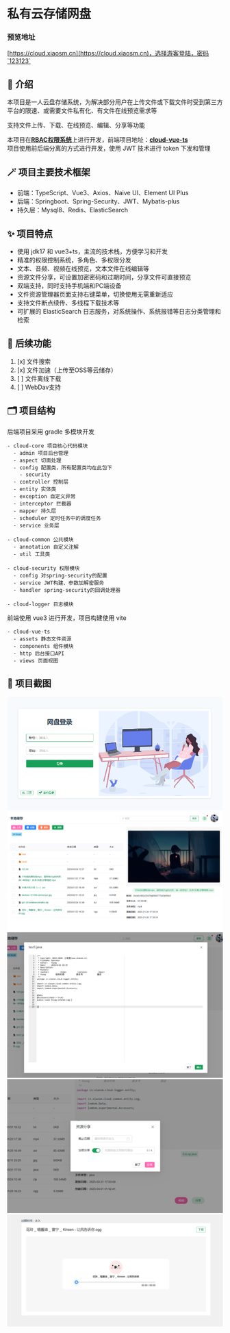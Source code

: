# 私有云存储网盘

### 预览地址
[https://cloud.xiaosm.cn](https://cloud.xiaosm.cn)，选择游客登陆，密码`123123`

## 🔮 介绍
本项目是一人云盘存储系统，为解决部分用户在上传文件或下载文件时受到第三方平台的限速、或需要文件私有化、有文件在线预览需求等  

支持文件上传、下载、在线预览、编辑、分享等功能

本项目在[**RBAC权限系统**](https://github.com/YangZxi/RBAC-Admin)上进行开发，前端项目地址：[**cloud-vue-ts**](https://github.com/YangZxi/cloud-vue-ts)  
项目使用前后端分离的方式进行开发，使用 JWT 技术进行 token 下发和管理

## 🪄 项目主要技术框架
* 前端：TypeScript、Vue3、Axios、Naive UI、Element UI Plus
* 后端：Springboot、Spring-Security、JWT、Mybatis-plus
* 持久层：Mysql8、Redis、ElasticSearch

## ✨ 项目特点
* 使用 jdk17 和 vue3+ts，主流的技术栈，方便学习和开发
* 精准的权限控制系统，多角色、多权限分发
* 文本、音频、视频在线预览，文本文件在线编辑等
* 资源文件分享，可设置加密密码和过期时间，分享文件可直接预览
* 双端支持，同时支持手机端和PC端设备
* 文件资源管理器页面支持右键菜单，切换使用无需重新适应
* 支持文件断点续传、多线程下载技术等
* 可扩展的 ElasticSearch 日志服务，对系统操作、系统报错等日志分类管理和检索

## 🔭 后续功能
1. [x] 文件搜索
2. [x] 文件加速（上传至OSS等云储存）
3. [ ] 文件离线下载
4. [ ] WebDav支持

## 🗂️ 项目结构
后端项目采用 gradle 多模块开发
```
- cloud-core 项目核心代码模块
  - admin 项目后台管理
  - aspect 切面处理
  - config 配置类，所有配置类均在此包下
    - security 
  - controller 控制层
  - entity 实体类
  - exception 自定义异常
  - interceptor 拦截器
  - mapper 持久层
  - scheduler 定时任务中的调度任务
  - service 业务层

- cloud-common 公共模块
  - annotation 自定义注解
  - util 工具类
  
- cloud-security 权限模块
  - config 对spring-security的配置
  - service JWT构建、参数加解密服务
  - handler spring-security的回调处理器

- cloud-logger 日志模块
```
前端使用 vue3 进行开发，项目构建使用 vite
```
- cloud-vue-ts
  - assets 静态文件资源
  - components 组件模块
  - http 后台接口API
  - views 页面视图
```

## 🧩 项目截图
![登录页面](images/login.png)
![首页](images/index.png)
![编辑界面](images/edit.png)
![创建分享界面](images/create_share.png)
![预览分享界面](images/view_share.png)


